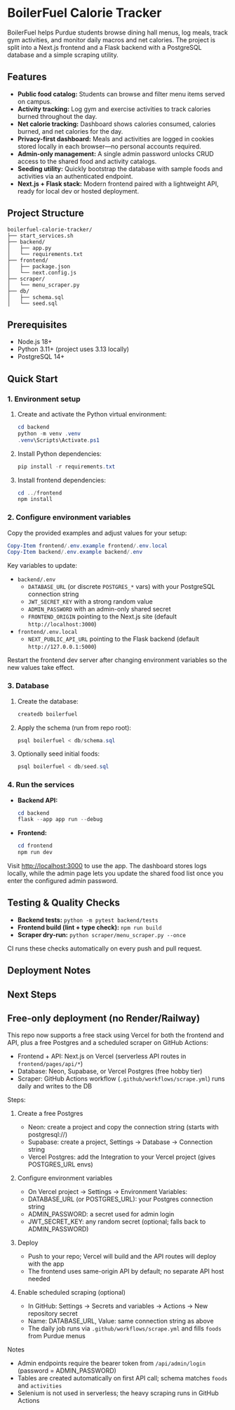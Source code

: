 # BoilerFuel Calorie Tracker

BoilerFuel helps Purdue students browse dining hall menus, log meals, track gym activities, and monitor daily macros and net calories. The project is split into a Next.js frontend and a Flask backend with a PostgreSQL database and a simple scraping utility.

## Features

- **Public food catalog:** Students can browse and filter menu items served on campus.
- **Activity tracking:** Log gym and exercise activities to track calories burned throughout the day.
- **Net calorie tracking:** Dashboard shows calories consumed, calories burned, and net calories for the day.
- **Privacy-first dashboard:** Meals and activities are logged in cookies stored locally in each browser—no personal accounts required.
- **Admin-only management:** A single admin password unlocks CRUD access to the shared food and activity catalogs.
- **Seeding utility:** Quickly bootstrap the database with sample foods and activities via an authenticated endpoint.
- **Next.js + Flask stack:** Modern frontend paired with a lightweight API, ready for local dev or hosted deployment.

## Project Structure

```text
boilerfuel-calorie-tracker/
├── start_services.sh
├── backend/
│   ├── app.py
│   └── requirements.txt
├── frontend/
│   ├── package.json
│   └── next.config.js
├── scraper/
│   └── menu_scraper.py
├── db/
│   ├── schema.sql
│   └── seed.sql
```

## Prerequisites

- Node.js 18+
- Python 3.11+ (project uses 3.13 locally)
- PostgreSQL 14+

## Quick Start

### 1. Environment setup

1. Create and activate the Python virtual environment:

   ```powershell
   cd backend
   python -m venv .venv
   .venv\Scripts\Activate.ps1
   ```

2. Install Python dependencies:

   ```powershell
   pip install -r requirements.txt
   ```

3. Install frontend dependencies:

   ```powershell
   cd ../frontend
   npm install
   ```

### 2. Configure environment variables

Copy the provided examples and adjust values for your setup:

```powershell
Copy-Item frontend/.env.example frontend/.env.local
Copy-Item backend/.env.example backend/.env
```

Key variables to update:

- `backend/.env`
   - `DATABASE_URL` (or discrete `POSTGRES_*` vars) with your PostgreSQL connection string
   - `JWT_SECRET_KEY` with a strong random value
   - `ADMIN_PASSWORD` with an admin-only shared secret
   - `FRONTEND_ORIGIN` pointing to the Next.js site (default `http://localhost:3000`)
- `frontend/.env.local`
   - `NEXT_PUBLIC_API_URL` pointing to the Flask backend (default `http://127.0.0.1:5000`)

Restart the frontend dev server after changing environment variables so the new values take effect.

### 3. Database

1. Create the database:

   ```powershell
   createdb boilerfuel
   ```

2. Apply the schema (run from repo root):

   ```powershell
   psql boilerfuel < db/schema.sql
   ```

3. Optionally seed initial foods:

   ```powershell
   psql boilerfuel < db/seed.sql
   ```

### 4. Run the services

- **Backend API:**

   ```powershell
   cd backend
   flask --app app run --debug
   ```

- **Frontend:**

   ```powershell
   cd frontend
   npm run dev
   ```

Visit <http://localhost:3000> to use the app. The dashboard stores logs locally, while the admin page lets you update the shared food list once you enter the configured admin password.

## Testing & Quality Checks

- **Backend tests:** `python -m pytest backend/tests`
- **Frontend build (lint + type check):** `npm run build`
- **Scraper dry-run:** `python scraper/menu_scraper.py --once`

CI runs these checks automatically on every push and pull request.

## Deployment Notes


## Next Steps


## Free-only deployment (no Render/Railway)

This repo now supports a free stack using Vercel for both the frontend and API, plus a free Postgres and a scheduled scraper on GitHub Actions:

- Frontend + API: Next.js on Vercel (serverless API routes in `frontend/pages/api/*`)
- Database: Neon, Supabase, or Vercel Postgres (free hobby tier)
- Scraper: GitHub Actions workflow (`.github/workflows/scrape.yml`) runs daily and writes to the DB

Steps:

1. Create a free Postgres

   - Neon: create a project and copy the connection string (starts with postgresql://)
   - Supabase: create a project, Settings → Database → Connection string
   - Vercel Postgres: add the Integration to your Vercel project (gives POSTGRES_URL envs)

2. Configure environment variables

   - On Vercel project → Settings → Environment Variables:
   - DATABASE_URL (or POSTGRES_URL): your Postgres connection string
   - ADMIN_PASSWORD: a secret used for admin login
   - JWT_SECRET_KEY: any random secret (optional; falls back to ADMIN_PASSWORD)

3. Deploy

   - Push to your repo; Vercel will build and the API routes will deploy with the app
   - The frontend uses same-origin API by default; no separate API host needed

4. Enable scheduled scraping (optional)

   - In GitHub: Settings → Secrets and variables → Actions → New repository secret
   - Name: DATABASE_URL, Value: same connection string as above
   - The daily job runs via `.github/workflows/scrape.yml` and fills `foods` from Purdue menus

Notes

- Admin endpoints require the bearer token from `/api/admin/login` (password = ADMIN_PASSWORD)
- Tables are created automatically on first API call; schema matches `foods` and `activities`
- Selenium is not used in serverless; the heavy scraping runs in GitHub Actions
